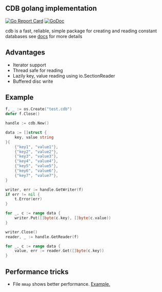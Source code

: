 ## CDB golang implementation

[![Go Report Card](https://goreportcard.com/badge/github.com/alldroll/cdb)](https://goreportcard.com/report/github.com/alldroll/cdb)
[![GoDoc](https://godoc.org/github.com/alldroll/cdb?status.svg)](https://godoc.org/github.com/alldroll/cdb)

cdb is a fast, reliable, simple package for creating and reading constant databases
see [docs](http://cr.yp.to/cdb.html) for more details

## Advantages

* Iterator support
* Thread safe for reading
* Lazily key, value reading using io.SectionReader
* Buffered disc write

## Example

```go
f, _ := os.Create("test.cdb")
defer f.Close()

handle := cdb.New()

data := []struct {
    key, value string
}{
    {"key1", "value1"},
    {"key2", "value2"},
    {"key3", "value3"},
    {"key4", "value4"},
    {"key5", "value5"},
    {"key6", "value6"},
    {"key7", "value7"},
}

writer, err := handle.GetWriter(f)
if err != nil {
    t.Error(err)
}

for _, c := range data {
    writer.Put([]byte(c.key), []byte(c.value))
}

writer.Close()
reader, _ := handle.GetReader(f)

for _, c := range data {
    value, err := reader.Get([]byte(c.key))
}
```

## Performance tricks

* File `mmap` shows better performance.  [Example.](https://github.com/suggest-go/suggest/blob/dd353d3e1297ac79ed573563187fe4f156c4bcaa/pkg/dictionary/helpers.go#L15)
